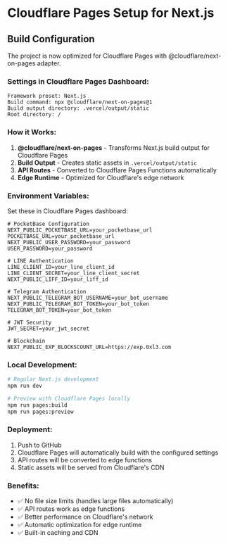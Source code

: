 # Cloudflare Pages Setup for Next.js

## Build Configuration

The project is now optimized for Cloudflare Pages with @cloudflare/next-on-pages adapter.

### Settings in Cloudflare Pages Dashboard:

```
Framework preset: Next.js
Build command: npx @cloudflare/next-on-pages@1
Build output directory: .vercel/output/static
Root directory: /
```

### How it Works:

1. **@cloudflare/next-on-pages** - Transforms Next.js build output for Cloudflare Pages
2. **Build Output** - Creates static assets in `.vercel/output/static`
3. **API Routes** - Converted to Cloudflare Pages Functions automatically
4. **Edge Runtime** - Optimized for Cloudflare's edge network

### Environment Variables:

Set these in Cloudflare Pages dashboard:

```
# PocketBase Configuration
NEXT_PUBLIC_POCKETBASE_URL=your_pocketbase_url
POCKETBASE_URL=your_pocketbase_url
NEXT_PUBLIC_USER_PASSWORD=your_password
USER_PASSWORD=your_password

# LINE Authentication
LINE_CLIENT_ID=your_line_client_id
LINE_CLIENT_SECRET=your_line_client_secret
NEXT_PUBLIC_LIFF_ID=your_liff_id

# Telegram Authentication
NEXT_PUBLIC_TELEGRAM_BOT_USERNAME=your_bot_username
NEXT_PUBLIC_TELEGRAM_BOT_TOKEN=your_bot_token
TELEGRAM_BOT_TOKEN=your_bot_token

# JWT Security
JWT_SECRET=your_jwt_secret

# Blockchain
NEXT_PUBLIC_EXP_BLOCKSCOUNT_URL=https://exp.0xl3.com
```

### Local Development:

```bash
# Regular Next.js development
npm run dev

# Preview with Cloudflare Pages locally
npm run pages:build
npm run pages:preview
```

### Deployment:

1. Push to GitHub
2. Cloudflare Pages will automatically build with the configured settings
3. API routes will be converted to edge functions
4. Static assets will be served from Cloudflare's CDN

### Benefits:

- ✅ No file size limits (handles large files automatically)
- ✅ API routes work as edge functions
- ✅ Better performance on Cloudflare's network
- ✅ Automatic optimization for edge runtime
- ✅ Built-in caching and CDN